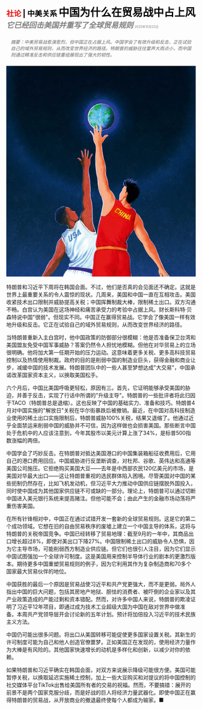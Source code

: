 <span style="color:#E3120B; font-size:14.9pt; font-weight:bold;">社论</span> <span style="color:#000000; font-size:14.9pt; font-weight:bold;">| 中美关系</span>
<span style="color:#000000; font-size:21.0pt; font-weight:bold;">中国为什么在贸易战中占上风</span>
<span style="color:#808080; font-size:14.9pt; font-weight:bold; font-style:italic;">它已经回击美国并重写了全球贸易规则</span>
<span style="color:#808080; font-size:6.2pt;">2025年10月23日</span>

<div style="padding:8px 12px; color:#666; font-size:9.0pt; font-style:italic; margin:12px 0;">摘要：中美贸易战愈演愈烈，但中国正在占据上风。中国学会了有效升级和反击，正在试验自己的域外贸易规则，从而改变世界经济的路径。特朗普的威胁往往雷声大雨点小，而中国则通过精准反击和供应链重组展现出了强大的韧性。</div>

![](../images/004_Why_China_is_winning_the_trade_war/p0017_img01.jpeg)

特朗普和习近平下周将在韩国会面。不过，他们是否真的会见面还不确定。这就是世界上最重要关系的令人震惊的现状。几周来，美国和中国一直在互相攻击。美国收紧技术出口限制并威胁提高关税；中国挥舞制裁大棒，限制稀土出口。双方沟通不畅。白宫认为美国在这场神经和痛苦承受力的考验中占据上风。财长斯科特·贝森特说中国"很弱"。但现实不同。中国正在赢得贸易战。它学会了像美国一样有效地升级和反击。它正在试验自己的域外贸易规则，从而改变世界经济的路径。

当特朗普重新入主白宫时，他中国政策的防御部分很模糊：他是否准备保卫台湾和美国盟友免受中国军事威胁？答案仍然令人担忧地模糊。但他在对华贸易上的立场很明确。他将加大第一任期开始的压力运动。这意味着更多关税、更多高科技贸易控制以及热情使用制裁。政府的目的是削弱中国的制造业巨头，获得金融和商业让步，减缓中国的技术发展。特朗普团队中的一些人甚至梦想达成"大交易"，中国承诺改革国家资本主义，以换取美国松手。

六个月后，中国比美国呼吸更轻松，原因有三。首先，它证明能够承受美国的胁迫，并善于反击，实现了行话中所谓的"升级主导"。特朗普的一些批评者将此归因于TACO（特朗普总是退缩）。这也反映了中国的基础实力、准备和技巧。特朗普4月对中国实施的"解放日"关税在华尔街暴跌后被撤销。最近，在中国对高科技制造业使用的稀土出口实施限制后，特朗普威胁100%关税，结果又退缩了。他通过近乎全面禁运来削弱中国的威胁并不可信，因为这样做也会损害美国。那些断言中国处于危机中的人应该注意到，今年其股市以美元计算上涨了34%，是标普500指数涨幅的两倍。

中国学会了巧妙反击。在特朗普对抵达美国港口的中国集装箱船征收费用后，它用自己的港口费用回应。中国威胁进行反垄断调查，对杜邦、谷歌、英伟达和高通等美国公司施压。它拒绝购买美国大豆——去年是中西部农民120亿美元的市场，是美国对华最大出口——这让特朗普重视的选民群体陷入困境。尽管美国对中国的某些扼制仍然存在，比如飞机发动机，但习近平大力推动中国供应链摆脱外国投入，同时使中国成为其他国家供应链不可或缺的一部分。理论上，特朗普可以通过切断中国进入美元银行系统来提高赌注。但他可能不会；由此产生的金融市场动荡将严重伤害美国。

在所有针锋相对中，中国正在通过试错开发一套新的全球贸易规则。这是它的第二个成功领域。它想在旧的自由贸易秩序的废墟上建立一个中国主导的体系，这将与特朗普的关税帝国竞争。中国已经转移了贸易地理：截至9月的一年中，其商品出口增长超过8%，即使对美出口下降27%。中国限制稀土出口的威胁令人恐惧，因为它主导市场，可能削弱西方制造业供应链。但它们也很引人注目，因为它们显示中国试图强加一个全球许可制度。这是美国用来控制半导体行业的剧本的更激烈版本。期待更多中国重塑贸易规则的例子，因为它利用其作为复杂制造商和70多个国家最大贸易伙伴的地位。

中国获胜的最后一个原因是贸易战使习近平和共产党更强大，而不是更弱。局外人指出中国的巨大问题，包括其房地产地狱、胆怯的消费者、被吓倒的企业家以及其产业政策造成的产能过剩和资本错配。然而，对许多中国人来说，特朗普的欺凌证明了习近平12年项目，即通过成为技术工业超级大国为中国在敌对世界中做准备。本周共产党领导层开会讨论新的五年计划。预计将加倍投入习近平的技术民族主义方法。

中国仍可能出很多问题。将出口从美国转移可能促使更多国家设置关税。其新生的许可制度可能为自己和他人创造官僚噩梦。正如美国正在发现的，使用经济力量作为大棒是有风险的。其他国家快速增长的动机是多样化和创新，以减少对你的依赖。

如果特朗普和习近平确实在韩国会面，对双方来说展示降级可能很方便。美国可能暂停关税，以换取延迟实施稀土控制，加上一些大豆购买和对提议的将中国控制的社交媒体平台TikTok出售给美国所有者的交易的祝福。然而，不要搞错：展开的前景不是两个国家克服分歧，而是好战的巨人将经济力量武器化。即使中国正在赢得特朗普的贸易战，从开放商业的撤退最终使每个人都成为输家。■
